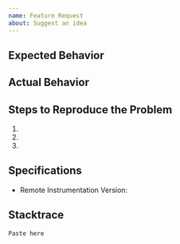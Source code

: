 ```yaml
---
name: Feature Request
about: Suggest an idea
---
```


## Expected Behavior

## Actual Behavior

## Steps to Reproduce the Problem

1.
1.
1.

## Specifications

- Remote Instrumentation Version:

## Stacktrace

```
Paste here
```
